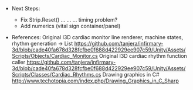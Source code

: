 ﻿
* Next Steps:
	- Fix Strip.Reset() ... ... ... timing problem?
	- Add numerics (vital sign container/panel)



* References:
Original I3D cardiac monitor line renderer, machine states, rhythm generation -> List<Vector2>
	https://github.com/tanjera/infirmary-3d/blob/cade40fa678d328fcfbe0f688d422929ee907c59/Unity/Assets/Scripts/Objects/Cardiac_Monitor.cs
Original I3D cardiac rhythm function caller
	https://github.com/tanjera/infirmary-3d/blob/cade40fa678d328fcfbe0f688d422929ee907c59/Unity/Assets/Scripts/Classes/Cardiac_Rhythms.cs
Drawing graphics in C#
	http://www.techotopia.com/index.php/Drawing_Graphics_in_C_Sharp
